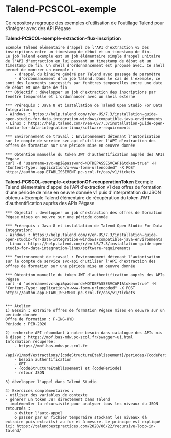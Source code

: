 # Talend-PCSCOL-exemple
Ce repository regroupe des exemples d'utilisation de l'outillage Talend pour s'intégrer avec des API Pégase

**Talend-PCSCOL-exemple-extraction-flux-inscription**
	
	Exemple Talend élémentaire d'appel de l'API d'extraction v5 des inscriptions entre un timestamp de début et un timestamp de fin.
	Le job Talend exemple est un job élémentaire simple d'appel unitaire de l'API d'extraction en lui passant un timestamp de début et un timestamp de fin. Un shell d'ordonnancement est proposé avec. Ce shell permet de montrer un exemple :
		- d'appel du binaire généré par Talend avec passage de paramètre
		- d'ordonnancement d'un job Talend. Dans le cas de l'exemple, ce sont des lancments successifs par fenêtres temporelles entre une date de début et une date de fin
	*** Objectif : développer un job d'extraction des inscriptions par fenêtre temporelle et l'ordonnancer avec un shell externe

	*** Prérequis : Java 8 et installation de Talend Open Studio For Data Integration:
	- Windows : https://help.talend.com/r/en-US/7.3/installation-guide-open-studio-for-data-integration-windows/compatible-java-environments
	- Linux : https://help.talend.com/r/en-US/7.3/installation-guide-open-studio-for-data-integration-linux/software-requirements

	*** Environnement de travail : Environnement détenant l'autorisation sur le compte de service svc-api d'utiliser l'API d'extraction des offres de formation sur une période mise en oeuvre donnée

	*** Obtention manuelle du token JWT d'authentification auprès des APIs Pégase
	curl -d "username=svc-api&password=MOTDEPASSESVCAPI&token=true" -H "Content-Type: application/x-www-form-urlencoded" -X POST https://authn-app.ETABLISSEMENT.pc-scol.fr/cas/v1/tickets



**Talend-PCSCOL-exemple-extractionOF-recuperationToken**
	Exemple Talend élémentaire d'appel de l'API d'extraction v1 des offres de formation d'une période de mise en oeuvre donnée v1 puis d'interprétation du JSON obtenu + Exemple Talend élémentaire de récupération du token JWT d'authentification auprès des APIs Pégase

	*** Objectif : développer un job d'extraction des offres de formation Pégase mises en oeuvre sur une période donnée

	*** Prérequis : Java 8 et installation de Talend Open Studio For Data Integration:
	- Windows : https://help.talend.com/r/en-US/7.3/installation-guide-open-studio-for-data-integration-windows/compatible-java-environments
	- Linux : https://help.talend.com/r/en-US/7.3/installation-guide-open-studio-for-data-integration-linux/software-requirements

	*** Environnement de travail : Environnement détenant l'autorisation sur le compte de service svc-api d'utiliser l'API d'extraction des offres de formation sur une période mise en oeuvre donnée

	*** Obtention manuelle du token JWT d'authentification auprès des APIs Pégase
	curl -d "username=svc-api&password=MOTDEPASSESVCAPI&token=true" -H "Content-Type: application/x-www-form-urlencoded" -X POST https://authn-app.ETABLISSEMENT.pc-scol.fr/cas/v1/tickets


	*** Atelier
	1) Besoin : extraire offres de formation Pégase mises en oeuvre sur un période donnée
	Offre de formation : F-ING-HYD
	Période : PER-2020

	2) recherche API répondant à notre besoin dans catalogue des APIs mis à dispo : https://mof.bas-mdw.pc-scol.fr/swagger-ui.html
	Information récupérée:
		- https://mof.bas-mdw.pc-scol.fr
		- /api/v1/mof/extractions/{codeStructureEtablissement}/periodes/{codePeriode}/arbresFormations
		- besoin authentification
		- GET
		- {codeStructureEtablissement} et {codePeriode}
		- retour JSON

	3) développer l'appel dans Talend Studio

	4) Exercices complémentaires :
	- utiliser des variables de contexte
	- générer un token JWT directement dans Talend
	- implémenter la récursivité pour analyser tous les niveaux du JSON retournés :
		o éviter l'auto-appel
		o passer par un fichier temporaire stockant les niveaux (à extraire puis extraits) au fur et à mesure. Le principe est expliqué ici: https://talendbestpractices.com/2020/06/22/recursive-loop-in-talend/
